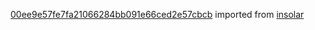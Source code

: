 [00ee9e57fe7fa21066284bb091e66ced2e57cbcb](https://github.com/insolar/insolar/commit/00ee9e57fe7fa21066284bb091e66ced2e57cbcb) imported from [insolar](https://github.com/insolar/insolar)
